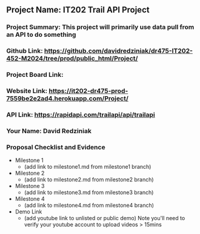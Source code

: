 ## Project Name: IT202 Trail API Project
### Project Summary: This project will primarily use data pull from an API to do something 
### Github Link: https://github.com/davidredziniak/dr475-IT202-452-M2024/tree/prod/public_html/Project/
### Project Board Link: 
### Website Link: https://it202-dr475-prod-7559be2e2ad4.herokuapp.com/Project/
### API Link: https://rapidapi.com/trailapi/api/trailapi
### Your Name: David Redziniak

 
 
### Proposal Checklist and Evidence

- Milestone 1
  - (add link to milestone1.md from milestone1 branch)  
- Milestone 2
  - (add link to milestone2.md from milestone2 branch)
- Milestone 3
  - (add link to milestone3.md from milestone3 branch)
- Milestone 4
  - (add link to milestone4.md from milestone4 branch)
- Demo Link
  - (add youtube link to unlisted or public demo) Note you'll need to verify your youtube account to upload videos > 15mins
  